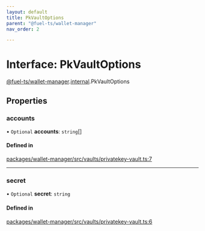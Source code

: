 ```yaml
---
layout: default
title: PkVaultOptions
parent: "@fuel-ts/wallet-manager"
nav_order: 2

---
```


# Interface: PkVaultOptions

[@fuel-ts/wallet-manager](../index.md).[internal](../namespaces/internal.md).PkVaultOptions

## Properties

### accounts

• `Optional` **accounts**: `string`[]

#### Defined in

[packages/wallet-manager/src/vaults/privatekey-vault.ts:7](https://github.com/FuelLabs/fuels-ts/blob/master/packages/wallet-manager/src/vaults/privatekey-vault.ts#L7)

___

### secret

• `Optional` **secret**: `string`

#### Defined in

[packages/wallet-manager/src/vaults/privatekey-vault.ts:6](https://github.com/FuelLabs/fuels-ts/blob/master/packages/wallet-manager/src/vaults/privatekey-vault.ts#L6)
